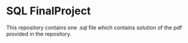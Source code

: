 # SQL FinalProject

This repository contains one .sql file which contains solution of the pdf provided in the repository.
